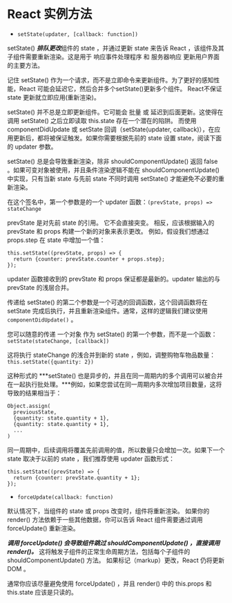 React 实例方法
=====

- `setState(updater, [callback: function])`

setState() ***排队更改***组件的 state ，并通过更新 state 来告诉 React ，该组件及其子组件需要重新渲染。这是用于 响应事件处理程序 和 服务器响应 更新用户界面的主要方法。

记住 setState() 作为一个请求，而不是立即命令来更新组件。为了更好的感知性能，React 可能会延迟它，然后合并多个setState()更新多个组件。 React不保证 state 更新就立即应用(重新渲染)。


setState() 并不总是立即更新组件。它可能会 批量 或 延迟到后面更新。这使得在调用 setState() 之后立即读取 this.state 存在一个潜在的陷阱。 而使用 componentDidUpdate 或 setState 回调（setState(updater, callback)），在应用更新后，都将被保证触发。如果你需要根据先前的 state 设置 state，阅读下面的 updater 参数。

setState() 总是会导致重新渲染，除非 shouldComponentUpdate() 返回 false 。如果可变对象被使用，并且条件渲染逻辑不能在 shouldComponentUpdate() 中实现，只有当新 state 与先前 state 不同时调用 setState() 才能避免不必要的重新渲染。


在这个签名中，第一个参数是的一个 updater 函数：`(prevState, props) => stateChange`

prevState 是对先前 state 的引用。 它不会直接突变。 相反，应该根据输入的 prevState 和 props 构建一个新的对象来表示更改。 例如，假设我们想通过 props.step 在 state 中增加一个值：

```
this.setState((prevState, props) => {
  return {counter: prevState.counter + props.step};
});
```

updater 函数接收到的 prevState 和 props 保证都是最新的。updater 输出的与 prevState 的浅层合并。

传递给 setState() 的第二个参数是一个可选的回调函数，这个回调函数将在 setState 完成后执行，并且重新渲染组件。通常，这样的逻辑我们建议使用 `componentDidUpdate()` 。

您可以随意的传递 一个对象 作为 setState() 的第一个参数，而不是一个函数：`setState(stateChange, [callback])`

这将执行 stateChange 的浅合并到新的 state ，例如，调整购物车物品数量：`this.setState({quantity: 2})`

这种形式的 ***setState() 也是异步的，并且在同一周期内的多个调用可以被合并在一起执行批处理。***例如，如果您尝试在同一周期内多次增加项目数量，这将导致的结果相当于：

```
Object.assign(
  previousState,
  {quantity: state.quantity + 1},
  {quantity: state.quantity + 1},
  ...
)
```

同一周期中，后续调用将覆盖先前调用的值，所以数量只会增加一次。如果下一个 state 取决于以前的 state ，我们推荐使用 updater 函数形式：

```
this.setState((prevState) => {
  return {counter: prevState.quantity + 1};
});
```

- `forceUpdate(callback: function)`

默认情况下，当组件的 state 或 props 改变时，组件将重新渲染。 如果你的 render() 方法依赖于一些其他数据，你可以告诉 React 组件需要通过调用 forceUpdate() 重新渲染。

***调用 forceUpdate() 会导致组件跳过 shouldComponentUpdate() ，直接调用 render()。*** 
这将触发子组件的正常生命周期方法，包括每个子组件的 shouldComponentUpdate() 方法。 如果标记（markup）更改，React 仍将更新 DOM 。

通常你应该尽量避免使用 forceUpdate() ，并且 render() 中的 this.props 和 this.state 应该是只读的。